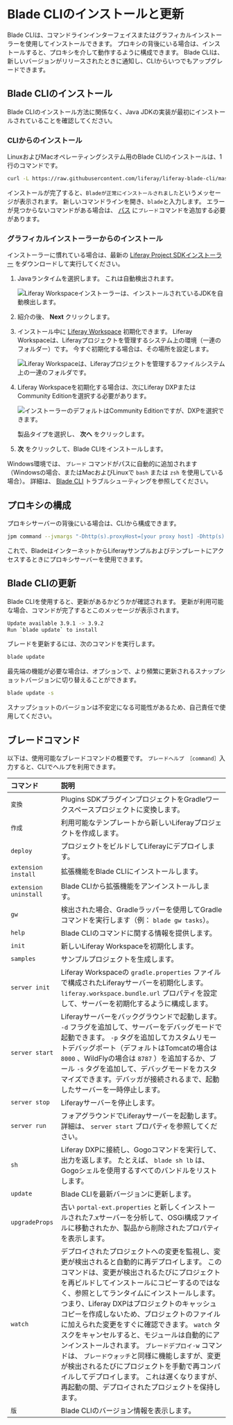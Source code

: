 # Blade CLIのインストールと更新

Blade CLIは、コマンドラインインターフェイスまたはグラフィカルインストーラーを使用してインストールできます。 プロキシの背後にいる場合は、インストールすると、プロキシを介して動作するように構成できます。 Blade CLIは、新しいバージョンがリリースされたときに通知し、CLIからいつでもアップグレードできます。

<a name="installing-blade-cli" />

## Blade CLIのインストール

Blade CLIのインストール方法に関係なく、Java JDKの実装が最初にインストールされていることを確認してください。

### CLIからのインストール

LinuxおよびMacオペレーティングシステム用のBlade CLIのインストールは、1行のコマンドです。

```bash
curl -L https://raw.githubusercontent.com/liferay/liferay-blade-cli/master/cli/installers/local | sh
```

インストールが完了すると、`Bladeが正常にインストールされました`というメッセージが表示されます。 新しいコマンドラインを開き、`blade`と入力します。 エラーが見つからないコマンドがある場合は、 [パス](./troubleshooting-blade-cli.md#the-blade-command-is-not-available-in-my-cli) に`ブレード`コマンドを追加する必要があります。

### グラフィカルインストーラーからのインストール

インストーラーに慣れている場合は、最新の [Liferay Project SDKインストーラー](https://github.com/liferay/liferay-ide/releases/) をダウンロードして実行してください。

1. Javaランタイムを選択します。 これは自動検出されます。

   ![Liferay Workspaceインストーラーは、インストールされているJDKを自動検出します。](./installing-and-updating-blade-cli/images/01.png)

1. 紹介の後、 **Next** クリックします。

1. インストール中に [Liferay Workspace](../liferay-workspace/what-is-liferay-workspace.md) 初期化できます。 Liferay Workspaceは、Liferayプロジェクトを管理するシステム上の環境（一連のフォルダー）です。 今すぐ初期化する場合は、その場所を設定します。

   ![Liferay Workspaceは、Liferayプロジェクトを管理するファイルシステム上の一連のフォルダです。](./installing-and-updating-blade-cli/images/02.png)

1. Liferay Workspaceを初期化する場合は、次にLiferay DXPまたはCommunity Editionを選択する必要があります。

   ![インストーラーのデフォルトはCommunity Editionですが、DXPを選択できます。](./installing-and-updating-blade-cli/images/03.png)

   製品タイプを選択し、 **次へ** をクリックします。

1. **次** をクリックして、Blade CLIをインストールします。

Windows環境では、 `ブレード` コマンドがパスに自動的に追加されます（Windowsの場合、またはMacおよびLinuxで `bash` または `zsh` を使用している場合）。 詳細は、 [Blade CLI](./troubleshooting-blade-cli.md) トラブルシューティングを参照してください。

<a name="configuring-a-proxy" />

## プロキシの構成

プロキシサーバーの背後にいる場合は、CLIから構成できます。

```bash
jpm command --jvmargs "-Dhttp(s).proxyHost=[your proxy host] -Dhttp(s).proxyPort=[your proxy port]" jpm
```

これで、BladeはインターネットからLiferayサンプルおよびテンプレートにアクセスするときにプロキシサーバーを使用できます。

<a name="updating-blade-cli" />

## Blade CLIの更新

Blade CLIを使用すると、更新があるかどうかが確認されます。 更新が利用可能な場合、コマンドが完了するとこのメッセージが表示されます。

```bash
Update available 3.9.1 -> 3.9.2
Run `blade update` to install
```

ブレードを更新するには、次のコマンドを実行します。

```bash
blade update
```

最先端の機能が必要な場合は、オプションで、より頻繁に更新されるスナップショットバージョンに切り替えることができます。

```bash
blade update -s
```

スナップショットのバージョンは不安定になる可能性があるため、自己責任で使用してください。

<a name="blade-commands" />

## ブレードコマンド

以下は、使用可能なブレードコマンドの概要です。 `ブレードヘルプ ［command］`入力すると、CLIでヘルプを利用できます。

| コマンド                  | 説明                                                                                                                                                                                                                                                                                                                                                            |
| :--- | :--- |
| `変換`                  | Plugins SDKプラグインプロジェクトをGradleワークスペースプロジェクトに変換します。                                                                                                                                                                                                                                                                                                             |
| `作成`                  | 利用可能なテンプレートから新しいLiferayプロジェクトを作成します。                                                                                                                                                                                                                                                                                                                          |
| `deploy`              | プロジェクトをビルドしてLiferayにデプロイします。                                                                                                                                                                                                                                                                                                                                  |
| `extension install`   | 拡張機能をBlade CLIにインストールします。                                                                                                                                                                                                                                                                                                                                     |
| `extension uninstall` | Blade CLIから拡張機能をアンインストールします。                                                                                                                                                                                                                                                                                                                                  |
| `gw`                  | 検出された場合、Gradleラッパーを使用してGradleコマンドを実行します（例： `blade gw tasks`）。                                                                                                                                                                                                                                                                                                 |
| `help`                | Blade CLIのコマンドに関する情報を提供します。                                                                                                                                                                                                                                                                                                                                   |
| `init`                | 新しいLiferay Workspaceを初期化します。                                                                                                                                                                                                                                                                                                                                  |
| `samples`             | サンプルプロジェクトを生成します。                                                                                                                                                                                                                                                                                                                                             |
| `server init`         | Liferay Workspaceの `gradle.properties` ファイルで構成されたLiferayサーバーを初期化します。 `liferay.workspace.bundle.url` プロパティを設定して、サーバーを初期化するように構成します。                                                                                                                                                                                                                            |
| `server start`        | Liferayサーバーをバックグラウンドで起動します。 `-d` フラグを追加して、サーバーをデバッグモードで起動できます。 `-p` タグを追加してカスタムリモートデバッグポート（デフォルトはTomcatの場合は `8000` 、WildFlyの場合は `8787` ）を追加するか、ブール `-s` タグを追加して、デバッグモードをカスタマイズできます。デバッガが接続されるまで、起動したサーバーを一時停止します。                                                                                                                                             |
| `server stop`         | Liferayサーバーを停止します。                                                                                                                                                                                                                                                                                                                                            |
| `server run`          | フォアグラウンドでLiferayサーバーを起動します。 詳細は、 `server start` プロパティを参照してください。                                                                                                                                                                                                                                                                                               |
| `sh`                  | Liferay DXPに接続し、Gogoコマンドを実行して、出力を返します。 たとえば、 `blade sh lb` は、Gogoシェルを使用するすべてのバンドルをリストします。                                                                                                                                                                                                                                                                     |
| `update`              | Blade CLIを最新バージョンに更新します。                                                                                                                                                                                                                                                                                                                                      |
| `upgradeProps`        | 古い `portal-ext.properties` と新しくインストールされた7.xサーバーを分析して、OSGi構成ファイルに移動されたか、製品から削除されたプロパティを表示します。                                                                                                                                                                                                                                                                  |
| `watch`               | デプロイされたプロジェクトへの変更を監視し、変更が検出されると自動的に再デプロイします。 このコマンドは、変更が検出されるたびにプロジェクトを再ビルドしてインストールにコピーするのではなく、参照としてランタイムにインストールします。 つまり、Liferay DXPはプロジェクトのキャッシュコピーを作成しないため、プロジェクトのファイルに加えられた変更をすぐに確認できます。 `watch` タスクをキャンセルすると、モジュールは自動的にアンインストールされます。 `ブレードデプロイ-w` コマンドは、 `ブレードウォッチ`と同様に機能しますが、変更が検出されるたびにプロジェクトを手動で再コンパイルしてデプロイします。 これは遅くなりますが、再起動の間、デプロイされたプロジェクトを保持します。 |
| `版`                   | Blade CLIのバージョン情報を表示します。                                                                                                                                                                                                                                                                                                                                      |
